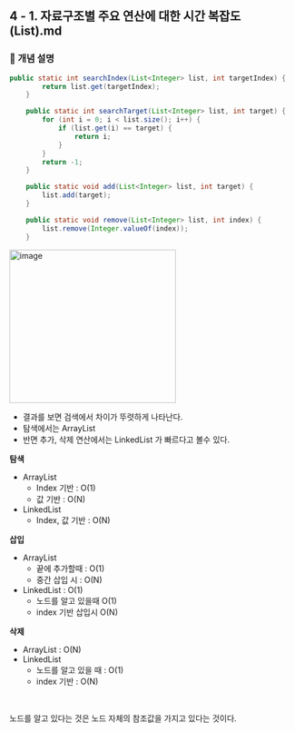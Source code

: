 ## 4 - 1. 자료구조별 주요 연산에 대한 시간 복잡도 (List).md

### 🧠 개념 설명
```java
public static int searchIndex(List<Integer> list, int targetIndex) {
        return list.get(targetIndex);
    }

    public static int searchTarget(List<Integer> list, int target) {
        for (int i = 0; i < list.size(); i++) {
            if (list.get(i) == target) {
                return i;
            }
        }
        return -1;
    }

    public static void add(List<Integer> list, int target) {
        list.add(target);
    }

    public static void remove(List<Integer> list, int index) {
        list.remove(Integer.valueOf(index));
    }
```

<img width="293" height="270" alt="image" src="https://github.com/user-attachments/assets/a23c2216-9dcf-43d9-ba5a-1832378aa9f3" />


- 결과를 보면 검색에서 차이가 뚜렷하게 나타난다.
- 탐색에서는 ArrayList 
- 반면 추가, 삭제 연산에서는 LinkedList 가 빠르다고 볼수 있다.

**탐색**
- ArrayList
  - Index 기반 : O(1)
  - 값 기반 : O(N)
- LinkedList
  - Index, 값 기반 : O(N)

**삽입**
- ArrayList
  - 끝에 추가할때 : O(1)
  - 중간 삽입 시 : O(N)
- LinkedList : O(1)
  - 노드를 알고 있을때 O(1)
  - index 기반 삽입시 O(N)


**삭제**
- ArrayList : O(N)
- LinkedList
  - 노드를 알고 있을 때 : O(1)
  - index 기반 : O(N)

<br/>

노드를 알고 있다는 것은 노드 자체의 참조값을 가지고 있다는 것이다.
